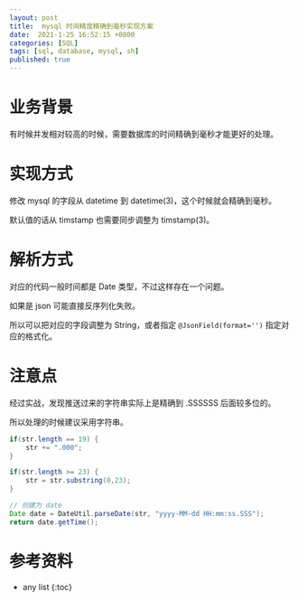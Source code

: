```yaml
---
layout: post
title:  mysql 时间精度精确到毫秒实现方案
date:  2021-1-25 16:52:15 +0800
categories: [SQL]
tags: [sql, database, mysql, sh]
published: true
---
```


# 业务背景

有时候并发相对较高的时候，需要数据库的时间精确到毫秒才能更好的处理。


# 实现方式

修改 mysql 的字段从 datetime 到 datetime(3)，这个时候就会精确到毫秒。

默认值的话从 timstamp 也需要同步调整为 timstamp(3)。

# 解析方式


对应的代码一般时间都是 Date 类型，不过这样存在一个问题。

如果是 json 可能直接反序列化失败。

所以可以把对应的字段调整为 String，或者指定 `@JsonField(format='')` 指定对应的格式化。

# 注意点

经过实战，发现推送过来的字符串实际上是精确到 .SSSSSS 后面较多位的。

所以处理的时候建议采用字符串。

```java
if(str.length == 19) {
    str += ".000";
}

if(str.length >= 23) {
    str = str.substring(0,23);
}

// 创建为 date
Date date = DateUtil.parseDate(str, "yyyy-MM-dd HH:mm:ss.SSS");
return date.getTime();
```




# 参考资料



* any list
{:toc}